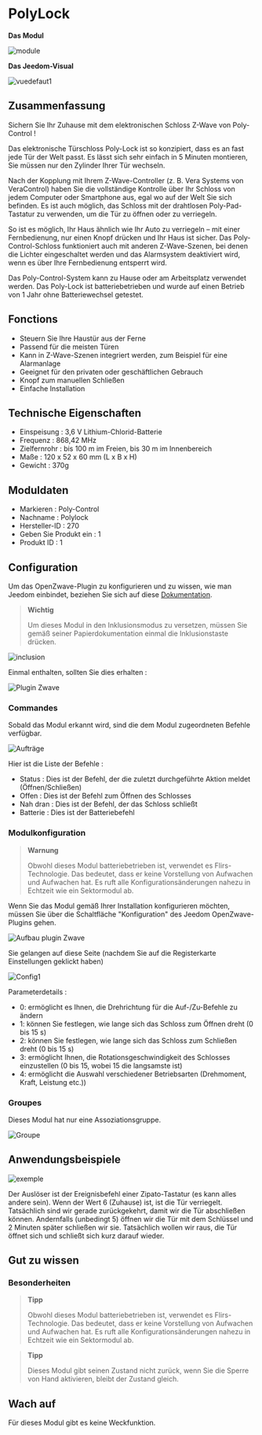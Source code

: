 # PolyLock

**Das Modul**

![module](images/polycontrol.polylock/module.jpg)

**Das Jeedom-Visual**

![vuedefaut1](images/polycontrol.polylock/vuedefaut1.jpg)

## Zusammenfassung

Sichern Sie Ihr Zuhause mit dem elektronischen Schloss Z-Wave von Poly-Control !

Das elektronische Türschloss Poly-Lock ist so konzipiert, dass es an fast jede Tür der Welt passt. Es lässt sich sehr einfach in 5 Minuten montieren, Sie müssen nur den Zylinder Ihrer Tür wechseln.

Nach der Kopplung mit Ihrem Z-Wave-Controller (z. B. Vera Systems von VeraControl) haben Sie die vollständige Kontrolle über Ihr Schloss von jedem Computer oder Smartphone aus, egal wo auf der Welt Sie sich befinden. Es ist auch möglich, das Schloss mit der drahtlosen Poly-Pad-Tastatur zu verwenden, um die Tür zu öffnen oder zu verriegeln.

So ist es möglich, Ihr Haus ähnlich wie Ihr Auto zu verriegeln – mit einer Fernbedienung, nur einen Knopf drücken und Ihr Haus ist sicher. Das Poly-Control-Schloss funktioniert auch mit anderen Z-Wave-Szenen, bei denen die Lichter eingeschaltet werden und das Alarmsystem deaktiviert wird, wenn es über Ihre Fernbedienung entsperrt wird.

Das Poly-Control-System kann zu Hause oder am Arbeitsplatz verwendet werden. Das Poly-Lock ist batteriebetrieben und wurde auf einen Betrieb von 1 Jahr ohne Batteriewechsel getestet.

## Fonctions

-   Steuern Sie Ihre Haustür aus der Ferne
-   Passend für die meisten Türen
-   Kann in Z-Wave-Szenen integriert werden, zum Beispiel für eine Alarmanlage
-   Geeignet für den privaten oder geschäftlichen Gebrauch
-   Knopf zum manuellen Schließen
-   Einfache Installation

## Technische Eigenschaften

-   Einspeisung : 3,6 V Lithium-Chlorid-Batterie
-   Frequenz : 868,42 MHz
-   Zielfernrohr : bis 100 m im Freien, bis 30 m im Innenbereich
-   Maße : 120 x 52 x 60 mm (L x B x H)
-   Gewicht : 370g

## Moduldaten

-   Markieren : Poly-Control
-   Nachname : Polylock
-   Hersteller-ID : 270
-   Geben Sie Produkt ein : 1
-   Produkt ID : 1

## Configuration

Um das OpenZwave-Plugin zu konfigurieren und zu wissen, wie man Jeedom einbindet, beziehen Sie sich auf diese [Dokumentation](https://doc.jeedom.com/de_DE/plugins/automation%20protocol/openzwave/).

> **Wichtig**
>
> Um dieses Modul in den Inklusionsmodus zu versetzen, müssen Sie gemäß seiner Papierdokumentation einmal die Inklusionstaste drücken.

![inclusion](images/polycontrol.polylock/inclusion.jpg)

Einmal enthalten, sollten Sie dies erhalten :

![Plugin Zwave](images/polycontrol.polylock/information.jpg)

### Commandes

Sobald das Modul erkannt wird, sind die dem Modul zugeordneten Befehle verfügbar.

![Aufträge](images/polycontrol.polylock/commandes.jpg)

Hier ist die Liste der Befehle :

-   Status : Dies ist der Befehl, der die zuletzt durchgeführte Aktion meldet (Öffnen/Schließen)
-   Offen : Dies ist der Befehl zum Öffnen des Schlosses
-   Nah dran : Dies ist der Befehl, der das Schloss schließt
-   Batterie : Dies ist der Batteriebefehl

### Modulkonfiguration

> **Warnung**
>
> Obwohl dieses Modul batteriebetrieben ist, verwendet es Flirs-Technologie. Das bedeutet, dass er keine Vorstellung von Aufwachen und Aufwachen hat. Es ruft alle Konfigurationsänderungen nahezu in Echtzeit wie ein Sektormodul ab.

Wenn Sie das Modul gemäß Ihrer Installation konfigurieren möchten, müssen Sie über die Schaltfläche "Konfiguration" des Jeedom OpenZwave-Plugins gehen.

![Aufbau plugin Zwave](images/plugin/bouton_configuration.jpg)

Sie gelangen auf diese Seite (nachdem Sie auf die Registerkarte Einstellungen geklickt haben)

![Config1](images/polycontrol.polylock/config1.jpg)

Parameterdetails :

-   0: ermöglicht es Ihnen, die Drehrichtung für die Auf-/Zu-Befehle zu ändern
-   1: können Sie festlegen, wie lange sich das Schloss zum Öffnen dreht (0 bis 15 s)
-   2: können Sie festlegen, wie lange sich das Schloss zum Schließen dreht (0 bis 15 s)
-   3: ermöglicht Ihnen, die Rotationsgeschwindigkeit des Schlosses einzustellen (0 bis 15, wobei 15 die langsamste ist)
-   4: ermöglicht die Auswahl verschiedener Betriebsarten (Drehmoment, Kraft, Leistung etc.))

### Groupes

Dieses Modul hat nur eine Assoziationsgruppe.

![Groupe](images/polycontrol.polylock/groupe.jpg)

## Anwendungsbeispiele

![exemple](images/polycontrol.polylock/exemple.jpg)

Der Auslöser ist der Ereignisbefehl einer Zipato-Tastatur (es kann alles andere sein). Wenn der Wert 6 (Zuhause) ist, ist die Tür verriegelt. Tatsächlich sind wir gerade zurückgekehrt, damit wir die Tür abschließen können. Andernfalls (unbedingt 5) öffnen wir die Tür mit dem Schlüssel und 2 Minuten später schließen wir sie. Tatsächlich wollen wir raus, die Tür öffnet sich und schließt sich kurz darauf wieder.

## Gut zu wissen

### Besonderheiten

> **Tipp**
>
> Obwohl dieses Modul batteriebetrieben ist, verwendet es Flirs-Technologie. Das bedeutet, dass er keine Vorstellung von Aufwachen und Aufwachen hat. Es ruft alle Konfigurationsänderungen nahezu in Echtzeit wie ein Sektormodul ab.

> **Tipp**
>
> Dieses Modul gibt seinen Zustand nicht zurück, wenn Sie die Sperre von Hand aktivieren, bleibt der Zustand gleich.

## Wach auf

Für dieses Modul gibt es keine Weckfunktion.
